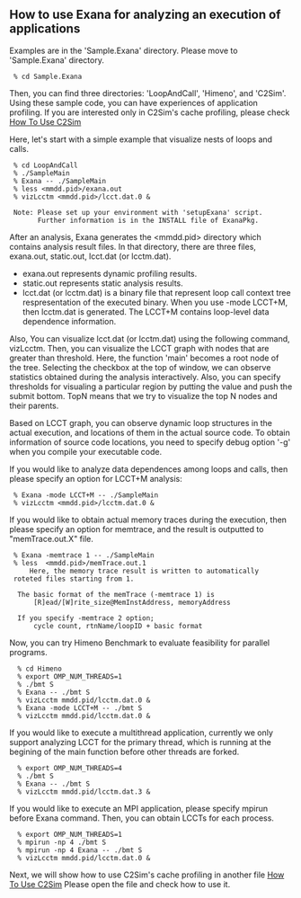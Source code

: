 
How to use Exana for analyzing an execution of applications
-------------------------------------------------------------

Examples are in the 'Sample.Exana' directory.  Please move to
'Sample.Exana' directory.  

     % cd Sample.Exana

Then, you can find three directories: 'LoopAndCall', 'Himeno', and 'C2Sim'.  Using these sample code, you can have experiences of application profiling.  If you are interested only in C2Sim's cache profiling, please check [How To Use C2Sim](HowToUse_C2Sim.md)

Here, let's start with a simple example that visualize nests of loops and calls.

     % cd LoopAndCall
     % ./SampleMain
     % Exana -- ./SampleMain
     % less <mmdd.pid>/exana.out
     % vizLcctm <mmdd.pid>/lcct.dat.0 &

     Note: Please set up your environment with 'setupExana' script.
     	   Further information is in the INSTALL file of ExanaPkg.

After an analysis, Exana generates the <mmdd.pid> directory which contains analysis result files.  In that directory, there are three files, exana.out,
static.out, lcct.dat (or lcctm.dat).

* exana.out represents dynamic profiling results.
* static.out represents static analysis results.
* lcct.dat (or lcctm.dat) is a binary file that represent loop call
  context tree respresentation of the executed binary.  When you use
  -mode LCCT+M, then lcctm.dat is generated.  The LCCT+M contains
  loop-level data dependence information.

Also, You can visualize lcct.dat (or lcctm.dat) using the following
command, vizLcctm.  Then, you can visualize the LCCT graph with nodes
that are greater than threshold.  Here, the function 'main' becomes a
root node of the tree.  Selecting the checkbox at the top of window,
we can observe statistics obtained during the analysis interactively.
Also, you can specify thresholds for visualing a particular region by
putting the value and push the submit bottom.  TopN means that we try
to visualize the top N nodes and their parents.

Based on LCCT graph, you can observe dynamic loop structures in the
actual execution, and locations of them in the actual source code.  To
obtain information of source code locations, you need to specify debug
option '-g' when you compile your executable code.

If you would like to analyze data dependences among loops and calls,
then please specify an option for LCCT+M analysis:

     % Exana -mode LCCT+M -- ./SampleMain
     % vizLcctm <mmdd.pid>/lcctm.dat.0 &

If you would like to obtain actual memory traces during the execution,
then please specify an option for memtrace, and the result is
outputted to "memTrace.out.X" file.  

     % Exana -memtrace 1 -- ./SampleMain
     % less  <mmdd.pid>/memTrace.out.1
         Here, the memory trace result is written to automatically 
	 roteted files starting from 1.  

      The basic format of the memTrace (-memtrace 1) is 
          [R]ead/[W]rite_size@MemInstAddress, memoryAddress

      If you specify -memtrace 2 option; 
      	  cycle count, rtnName/loopID + basic format 


Now, you can try Himeno Benchmark to evaluate feasibility for parallel
programs.

      % cd Himeno
      % export OMP_NUM_THREADS=1
      % ./bmt S
      % Exana -- ./bmt S
      % vizLcctm mmdd.pid/lcctm.dat.0 &
      % Exana -mode LCCT+M -- ./bmt S
      % vizLcctm mmdd.pid/lcctm.dat.0 &

If you would like to execute a multithread application, currently we
only support analyzing LCCT for the primary thread, which is running
at the begining of the main function before other threads are forked.

      % export OMP_NUM_THREADS=4
      % ./bmt S
      % Exana -- ./bmt S
      % vizLcctm mmdd.pid/lcctm.dat.3 &

If you would like to execute an MPI application, please specify mpirun
before Exana command.  Then, you can obtain LCCTs for each process.

      % export OMP_NUM_THREADS=1
      % mpirun -np 4 ./bmt S
      % mpirun -np 4 Exana -- ./bmt S
      % vizLcctm mmdd.pid/lcctm.dat.0 &


Next, we will show how to use C2Sim's cache profiling in another file [How To Use C2Sim](HowToUse_C2Sim.md)  Please open the file and check how to use it.
